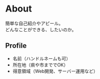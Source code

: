 # About
簡単な自己紹介やアピール。  
どんなことができる、したいのか。  

## Profile
- 名前（ハンドルネームも可）  
- 所在地（県や市まででOK）  
- 得意領域（Web開発、サーバー運用など）  
